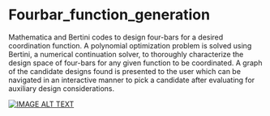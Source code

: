# Fourbar_function_generation
Mathematica and Bertini codes to design four-bars for a desired coordination function. A polynomial optimization problem is solved using Bertini, a numerical continuation solver, to thoroughly characterize the design space of four-bars for any given function to be coordinated. A graph of the candidate designs found is presented to the user which can be navigated in an interactive manner to pick a candidate after evaluating for auxiliary design considerations.

[![IMAGE ALT TEXT](http://sites.nd.edu/aravind-baskar/files/2022/11/Design_tool.jpg)](https://www.youtube.com/watch?v=gDK7IlGlmSw)
